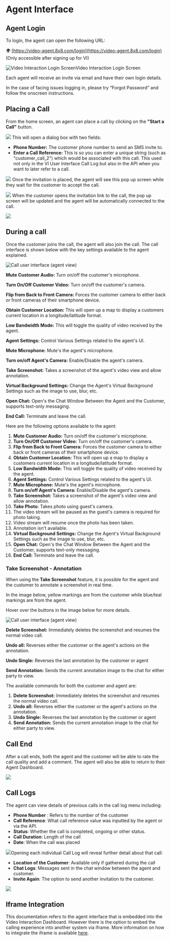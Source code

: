# Agent Interface

## Agent Login

To login, the agent can open the following URL:  

🌍 [https://video-agent.8x8.com/login](https://video-agent.8x8.com/login) (Only accessible after signing up for VI)

![Video Interaction Login Screen](../images/ba145a6-image.png)Video Interaction Login Screen

Each agent will receive an invite via email and have their own login details.  

In the case of facing issues logging in, please try “Forgot Password” and follow the onscreen instructions.

## Placing a Call

From the home screen, an agent can place a call by clicking on the **"Start a Call"** button.

![](../images/0ffff5851a00b396b69d2db18ff693f289cea8a4fd62c240d8c18613b8668290-Animation-ezgif.com-speed.gif)
This will open a dialog box with two fields:

- **Phone Number:** The customer phone number to send an SMS invite to.
- **Enter a Call Reference:** This is so you can enter a unique string (such as "customer_call_2") which would be associated with this call. This used not only in the VI User Interface Call Log but also in the API when you want to later refer to a call.

![](../images/974c40411373e4edc61bdca2417e6ffec00dfde0ceb169a93f0f4cdd7145b73e-Screenshot_2025-06-25_at_9.53.53_AM.png)
Once the invitation is placed, the agent will see this pop up screen while they wait for the customer to accept the call.

![](../images/523cb10ae9c03fb429c6849c5a323608813bed0179b82faac3c584f836177bcd-Screenshot_2025-06-25_at_9.59.59_AM.png)
When the customer opens the invitation link to the call, the pop up screen will be updated and the agent will be automatically connected to the call.

![](../images/b8f48665f00bfd6de8fe5d40f90ca6f240b86a93eb819d7199e260d0c6846400-Screenshot_2025-06-25_at_10.29.08_AM.png)

## During a call

Once the customer joins the call, the agent will also join the call. The call interface is shown below with the key settings available to the agent explained.

![Call user interface (agent view)](../images/5b1cda5ad3e1c9b948043d91198d55f144c2ea570d5ba77c67c63dabd12dc13c-Screenshot_2025-06-25_at_1.02.26_PM_2.png)

**Mute Customer Audio:** Turn on/off the customer's microphone.

**Turn On/Off Customer Video:** Turn on/off the customer's camera.

**Flip from Back to Front Camera:** Forces the customer camera to either back or front cameras of their smartphone device.

**Obtain Customer Location:** This will open up a map to display a customers current location in a longitude/latitude format.

**Low Bandwidth Mode:** This will toggle the quality of video received by the agent.

**Agent Settings:** Control Various Settings related to the agent's UI.

**Mute Microphone:** Mute's the agent's microphone.

**Turn on/off Agent's Camera:** Enable/Disable the agent's camera.

**Take Screenshot:** Takes a screenshot of the agent's video view and allow annotation.

**Virtual Background Settings:** Change the Agent's Virtual Background Settings such as the image to use, blur, etc.

**Open Chat:** Open's the Chat Window Between the Agent and the Customer, supports text-only messaging.

**End Call:** Terminate and leave the call.

Here are the following options available to the agent:

1. **Mute Customer Audio:** Turn on/off the customer's microphone.
2. **Turn On/Off Customer Video:** Turn on/off the customer's camera.
3. **Flip from Back to Front Camera:** Forces the customer camera to either back or front cameras of their smartphone device.
4. **Obtain Customer Location:** This will open up a map to display a customers current location in a longitude/latitude format.
5. **Low Bandwidth Mode:** This will toggle the quality of video received by the agent.
6. **Agent Settings:** Control Various Settings related to the agent's UI.
7. **Mute Microphone:** Mute's the agent's microphone.
8. **Turn on/off Agent's Camera:** Enable/Disable the agent's camera.
9. **Take Screenshot:** Takes a screenshot of the agent's video view and allow annotation.
10. **Take Photo**: Takes photo using guest's camera.
1. The video stream will be paused as the guest's camera is required for photo taking.
2. Video stream will resume once the photo has been taken.
3. Annotation isn't available.
11. **Virtual Background Settings:** Change the Agent's Virtual Background Settings such as the image to use, blur, etc.
12. **Open Chat:** Open's the Chat Window Between the Agent and the Customer, supports text-only messaging.
13. **End Call:** Terminate and leave the call.

### Take Screenshot - Annotation

When using the **Take Screenshot** feature, it is possible for the agent and the customer to annotate a screenshot in real time.

In the image below, yellow markings are from the customer while blue/teal markings are from the agent.

Hover over the buttons in the image below for more details.

![Call user interface (agent view)](../images/431775971412b07839cfeae9e173560783cffce2cdd5d894d98ef25bffba381e-Screenshot_2025-06-25_at_3.22.19_PM.png)

**Delete Screenshot:** Immediately deletes the screenshot and resumes the normal video call.

**Undo all:** Reverses either the customer or the agent's actions on the annotation.

**Undo Single:** Reverses the last annotation by the customer or agent

**Send Annotation:** Sends the current annotation image to the chat for either party to view.

The available commands for both the customer and agent are:

1. **Delete Screenshot:** Immediately deletes the screenshot and resumes the normal video call.
2. **Undo all:** Reverses either the customer or the agent's actions on the annotation.
3. **Undo Single:** Reverses the last annotation by the customer or agent
4. **Send Annotation:** Sends the current annotation image to the chat for either party to view.

## Call End

After a call ends, both the agent and the customer will be able to rate the call quality and add a comment. The agent will also be able to return to their Agent Dashboard.

![](../images/b64db48c7c7c4e349565ec979c9fdc9b0d9923e7ffb061d19656d38086bf3e73-Screenshot_2025-07-03_at_5.40.08_PM.png)

## Call Logs

The agent can view details of previous calls in the call log menu including:

- **Phone Number** : Refers to the number of the customer
- **Call Reference**: What call reference value was inputted by the agent or via the API.
- **Status**: Whether the call is completed, ongoing or other status.
- **Call Duration**: Length of the call
- **Date**: When the call was placed

![](../images/c5f73e1-image.png)Opening each individual Call Log will reveal further detail about that call:

- **Location of the Customer**: Available only if gathered during the call
- **Chat Logs**: Messages sent in the chat window between the agent and customer.
- **Invite Again**: The option to send another invitation to the customer.

![](../images/8e71bea-image.png)

## Iframe Integration

This documentation refers to the agent interface that is embedded into the Video Interaction Dashboard. However there is the option to embed the calling experience into another system via iframe. More information on how to integrate the iframe is available [here](/connect/reference/iframe-integration).
